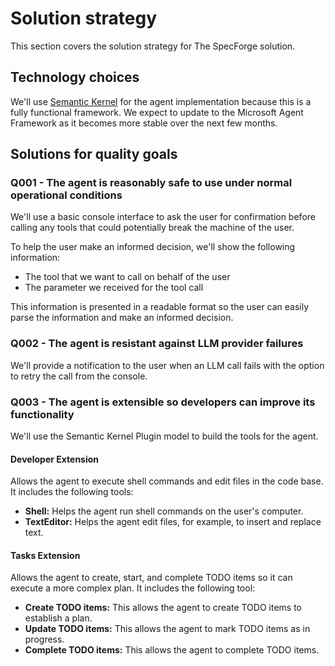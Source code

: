 # Solution strategy

This section covers the solution strategy for The SpecForge solution.

## Technology choices

We'll use [Semantic Kernel][SEMANTIC_KERNEL]
for the agent implementation because this is a fully functional
framework. We expect to update to the Microsoft Agent Framework as it becomes
more stable over the next few months.

## Solutions for quality goals

### Q001 - The agent is reasonably safe to use under normal operational conditions

We'll use a basic console interface to ask the user for confirmation before
calling any tools that could potentially break the machine of the user.

To help the user make an informed decision, we'll show the following
information:

- The tool that we want to call on behalf of the user
- The parameter we received for the tool call

This information is presented in a readable format so the user can easily parse
the information and make an informed decision.

### Q002 - The agent is resistant against LLM provider failures

We'll provide a notification to the user when an LLM call fails with the option
to retry the call from the console.

### Q003 - The agent is extensible so developers can improve its functionality

We'll use the Semantic Kernel Plugin model to build the tools for the agent.

#### Developer Extension

Allows the agent to execute shell commands and edit files in the code base.
It includes the following tools:

- **Shell:** Helps the agent run shell commands on the user's computer.
- **TextEditor:** Helps the agent edit files, for example, to insert and replace text.

#### Tasks Extension

Allows the agent to create, start, and complete TODO items so it can execute
a more complex plan. It includes the following tool:

- **Create TODO items:** This allows the agent to create TODO items to establish a plan.
- **Update TODO items:** This allows the agent to mark TODO items as in progress.
- **Complete TODO items:** This allows the agent to complete TODO items.

[SEMANTIC_KERNEL]: https://learn.microsoft.com/en-us/semantic-kernel/frameworks/agent/agent-architecture?pivots=programming-language-csharp
